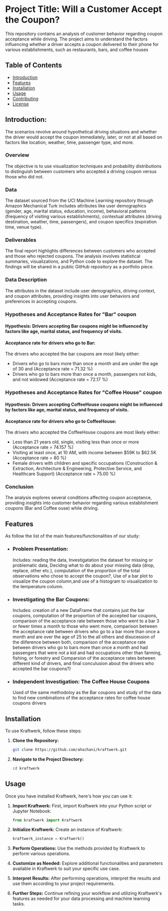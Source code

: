 # Project Title: Will a Customer Accept the Coupon?

This repository contains an analysis of customer behavior regarding coupon acceptance while driving. The project aims to understand the factors influencing whether a driver accepts a coupon delivered to their phone for various establishments, such as restaurants, bars, and coffee houses

## Table of Contents
- [Introduction](#introduction)
- [Features](#features)
- [Installation](#installation)
- [Usage](#usage)
- [Contributing](#contributing)
- [License](#license)

## Introduction: 

The scenarios revolve around hypothetical driving situations and whether the driver would accept the coupon immediately, later, or not at all based on factors like location, weather, time, passenger type, and more.

### Overview

The objective is to use visualization techniques and probability distributions to distinguish between customers who accepted a driving coupon versus those who did not.

### Data
The dataset sourced from the UCI Machine Learning repository through Amazon Mechanical Turk includes attributes like user demographics (gender, age, marital status, education, income), behavioral patterns (frequency of visiting various establishments), contextual attributes (driving destination, weather, time, passengers), and coupon specifics (expiration time, venue type).

### Deliverables
The final report highlights differences between customers who accepted and those who rejected coupons. The analysis involves statistical summaries, visualizations, and Python code to explore the dataset. The findings will be shared in a public GitHub repository as a portfolio piece.

### Data Description
The attributes in the dataset include user demographics, driving context, and coupon attributes, providing insights into user behaviors and preferences in accepting coupons.

### Hypotheses and Acceptance Rates for "Bar" coupon
#### Hypothesis: Drivers accepting Bar coupons might be influenced by factors like age, marital status, and frequency of visits.
#### Acceptance rate for drivers who go to Bar:
The drivers who accepted the bar coupons are most likely either:
-  Drivers who go to bars more than once a month and are under the age of 30 and (Acceptance rate = 71.32 %)
-  Drivers who go to bars more than once a month, passengers not kids, and not widowed (Acceptance rate = 72.17 %)

### Hypotheses and Acceptance Rates for "Coffee House" coupon
#### Hypothesis: Drivers accepting CoffeeHouse coupons might be influenced by factors like age, marital status, and frequency of visits.
#### Acceptance rate for drivers who go to CoffeeHouse:
The drivers who accepted the CoffeeHouse coupons are most likely either:
 - Less than 21 years old, single, visiting less than once or more (Acceptance rate = 74.157 %)
- Visiting at least once, at 10 AM, with income between $59K to $62.5K (Acceptance rate = 80 %)
- Female drivers with children and specific occupations (Construction & Extraction, Architecture & Engineering, Protective Service,  and Healthcare Support) (Acceptance rate = 75.00 %)

### Conclusion
The analysis explores several conditions affecting coupon acceptance, providing insights into customer behavior regarding various establishment coupons (Bar and Coffee ouse) while driving.



## Features

As follow the list of the main features/functionalities of our study:

- ### Problem Presentation:
  Includes: reading the data, Investigatation the dataset for missing or problematic data, Decidng what to do about your missing data (drop, replace, other etc.),  computation of the proportion of the total observations who chose to accept the coupon?, Use of a bar plot to visualize the coupon column,and use of a histogram to visualization to the temperature column.
- ### Investigating the Bar Coupons:
   Includes: creation of  a new DataFrame that contains just the bar coupons, computation of the proportion of the accepted bar coupons, comparison of the acceptance rate between those who went to a bar 3 or fewer times a month to those who went more, comparison between the acceptance rate between drivers who go to a bar more than once a month and are over the age of 25 to the all others and disucession of the diiference between both, comparison of the acceptance rate between drivers who go to bars more than once a month and had passengers that were not a kid and had occupations other than farming, fishing, or forestry and Comparsion of  the acceptance rates between different kind of drivers, and final conculusion about the drivers who accepted the bar coupons?)
- ### Independent Investigation: The Coffee House Coupons
  Used of the same methodoloy as the Bar coupons and study of the data to find new combinations of the acceptance rates for coffee house coupons drivers


## Installation

To use Kraftwerk, follow these steps:

1. **Clone the Repository:**
    ```bash
    git clone https://github.com/ahachani/kraftwerk.git
    ```

2. **Navigate to the Project Directory:**
    ```bash
    cd kraftwerk

## Usage

Once you have installed Kraftwerk, here's how you can use it:

1. **Import Kraftwerk:**
    First, import Kraftwerk into your Python script or Jupyter Notebook:
    ```python
    from kraftwerk import Kraftwerk
    ```

2. **Initialize Kraftwerk:**
    Create an instance of Kraftwerk:
    ```python
    kraftwerk_instance = Kraftwerk()
    ```

3. **Perform Operations:**
    Use the methods provided by Kraftwerk to perform various operations. 

4. **Customize as Needed:**
    Explore additional functionalities and parameters available in Kraftwerk to suit your specific use case. 

5. **Interpret Results:**
    After performing operations, interpret the results and use them according to your project requirements.

6. **Further Steps:**
    Continue refining your workflow and utilizing Kraftwerk's features as needed for your data processing and machine learning tasks.





